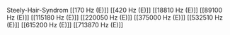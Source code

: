 Steely-Hair-Syndrom
[[170 Hz (E)]]
[[420 Hz (E)]]
[[18810 Hz (E)]]
[[89100 Hz (E)]]
[[115180 Hz (E)]]
[[220050 Hz (E)]]
[[375000 Hz (E)]]
[[532510 Hz (E)]]
[[615200 Hz (E)]]
[[713870 Hz (E)]]